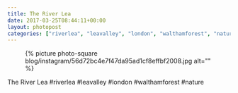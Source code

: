 ```yaml
---
title: The River Lea
date: 2017-03-25T08:44:11+00:00
layout: photopost
categories: ["riverlea", "leavalley", "london", "walthamforest", "nature", "photos", "instagram"]
---
```


<figure class="photo photo--square">
  {% picture photo-square blog/instagram/56d72bc4e7f47da95ad1cf8effbf2008.jpg alt="" %}
</figure>

The River Lea
#riverlea #leavalley #london #walthamforest #nature
